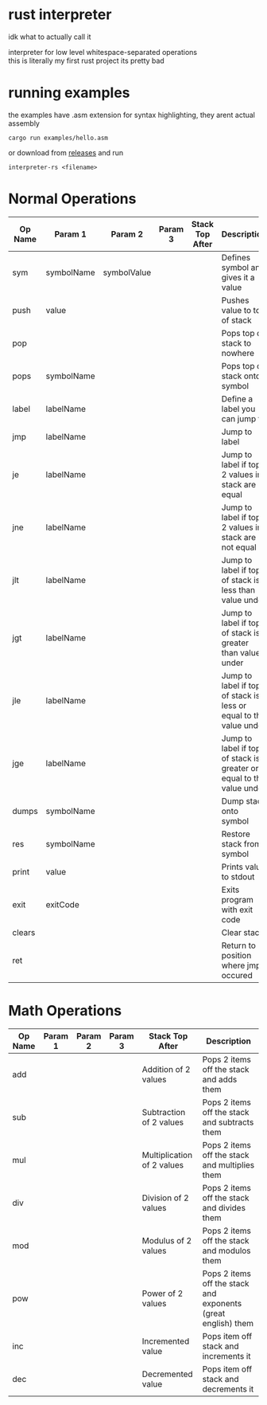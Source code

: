 # rust interpreter
idk what to actually call it  
  
interpreter for low level whitespace-separated operations  
this is literally my first rust project its pretty bad
  
# running examples
the examples have .asm extension for syntax highlighting, they arent actual assembly  
  
```
cargo run examples/hello.asm
```
  
or download from [releases](https://github.com/raxracks/interpreter-rs/releases) and run
```
interpreter-rs <filename>
```

# Normal Operations
| Op Name | Param 1 | Param 2 | Param 3 | Stack Top After | Description
|-|-|-|-|-|-|
| sym | symbolName | symbolValue | | | Defines symbol and gives it a value
| push | value | | | | Pushes value to top of stack
| pop | | | | | Pops top of stack to nowhere
| pops | symbolName | | | | Pops top of stack onto symbol
| label | labelName | | | | Define a label you can jump to
| jmp | labelName | | | | Jump to label
| je | labelName | | | | Jump to label if top 2 values in stack are equal
| jne | labelName | | | | Jump to label if top 2 values in stack are not equal
| jlt | labelName | | | | Jump to label if top of stack is less than value under
| jgt | labelName | | | | Jump to label if top of stack is greater than value under
| jle | labelName | | | | Jump to label if top of stack is less or equal to the value under
| jge | labelName | | | | Jump to label if top of stack is greater or equal to the value under
| dumps | symbolName | | | | Dump stack onto symbol
| res | symbolName | | | | Restore stack from symbol
| print | value | | | | Prints value to stdout
| exit | exitCode | | | | Exits program with exit code
| clears | | | | | Clear stack
| ret | | | | | Return to position where jmp occured

# Math Operations
| Op Name | Param 1 | Param 2 | Param 3 | Stack Top After | Description
|-|-|-|-|-|-|
| add | | | | Addition of 2 values | Pops 2 items off the stack and adds them
| sub | | | | Subtraction of 2 values | Pops 2 items off the stack and subtracts them
| mul | | | | Multiplication of 2 values | Pops 2 items off the stack and multiplies them
| div | | | | Division of 2 values | Pops 2 items off the stack and divides them
| mod | | | | Modulus of 2 values | Pops 2 items off the stack and modulos them
| pow | | | | Power of 2 values | Pops 2 items off the stack and exponents (great english) them
| inc | | | | Incremented value | Pops item off stack and increments it
| dec | | | | Decremented value | Pops item off stack and decrements it